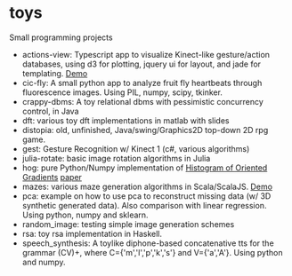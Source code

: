 # toys

Small programming projects

* actions-view: Typescript app to visualize Kinect-like gesture/action databases, using d3 for plotting, jquery ui for layout, and jade for templating. [Demo](http://facundoq.github.io/action-view/)
* cic-fly: A small python app to analyze fruit fly heartbeats through fluorescence images. Using PIL, numpy, scipy, tkinker. 
* crappy-dbms:   A toy relational dbms with pessimistic concurrency control, in Java 
* dft: various toy dft implementations in matlab with slides
* distopia: old, unfinished, Java/swing/Graphics2D top-down 2D rpg game.
* gest: Gesture Recognition w/ Kinect 1 (c#, various algorithms)
* julia-rotate: basic image rotation algorithms in Julia
* hog: pure Python/Numpy implementation of [Histogram of Oriented Gradients](https://en.wikipedia.org/wiki/Histogram_of_oriented_gradients) [paper](https://lear.inrialpes.fr/people/triggs/pubs/Dalal-cvpr05.pdf)
* mazes: various maze generation algorithms in Scala/ScalaJS. [Demo](http://facundoq.github.io/mazes/)
* pca: example on how to use pca to reconstruct missing data (w/ 3D synthetic generated data). Also comparison with linear regression. Using python, numpy and sklearn.
* random_image: testing simple image generation schemes
* rsa: toy rsa implementation in Haskell.
* speech_synthesis:  A toylike diphone-based concatenative tts for the grammar (CV)+, where C={'m','l','p','k','s'} and V={'a','A'}. Using python and numpy.




